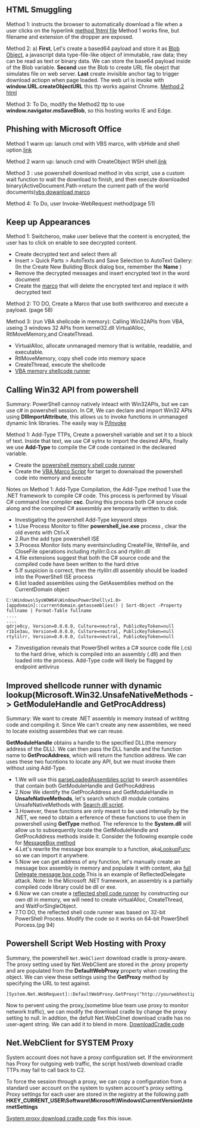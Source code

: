 ## HTML Smuggling

Method 1: instructs the browser to automatically download a file when a user clicks on the hyperlink [method 1html file](/01ClientSideWithOffice/html) Method 1 works fine, but filename and extension of the dropper are exposed.

Method 2: a) **First**, Let's create a based64 payload and store it as [Blob Object](https://developer.mozilla.org/en-US/docs/Web/API/Blob), a javascript data type-file-like object of immutable, raw data; they can be read as text or binary data.  We can store the base64 payload inside of the Blob variable. **Second** use the Blob to create URL file obejct that simulates file on web server. **Last** create invisible anchor tag to trigger download actiopn when page loaded. The web url is invoke with **window.URL.createObjectURL** this ttp works against Chrome. [Method 2 html](/01ClientSideWithOffice/method2-html.html)

Method 3: To Do, modify the Method2 ttp to use **window.navigator.msSaveBlob**, so this hosting works IE and Edge.


## Phishing with Microsoft Office

Method 1 warm up: lanuch cmd with VBS marco, with vbHide and shell option.[link](/01ClientSideWithOffice/method1cmd.vbs)

Method 2 warm up: lanuch cmd with CreateObject WSH shell.[link](/01ClientSideWithOffice/method2cmd.vbs)

Method 3 : use powershell download method in vbs script, use a custom wait function to wait the download to finish, and then execute downloaded binary(ActiveDocument.Path->return the current path of the world documents)[vbs dowanload marco](/01ClientSideWithOffice/method3powershell.vbs)

Method 4: To Do, user Invoke-WebRequest method(page 51)


## Keep up Appearances

Method 1: Switcheroo, make user believe that the content is encrypted, the user has to click on enable to see decrypted content.
- Create decrypted text and select them all
- Insert > Quick Parts > AutoTexts and Save Selection to AutoText Gallery: (In the Create New Building Block dialog box, remember the **Name** )
- Remove the decrypted messages and insert encrypted text in the word document
- Create the [marco](/01ClientSideWithOffice/Switcheroo.vbs) that will delete the encrypted text and replace it with decrypted text

Method 2: TO DO, Create a Marco that use both swithceroo and execute a payload. (page 58)

Method 3: (run VBA shellcode in memory): Calling Win32APIs from VBA, useing 3 windows 32 APIs from kernel32.dll VirtualAlloc, RtlMoveMemory,and CreateThread.
- VirtualAlloc, allocate unmanaged memory that is writable, readable, and executable.
- RtlMoveMemory, copy shell code into memory space
- CreateThread, execute the shellcode
- [VBA memory shellcode runner](/01ClientSideWithOffice/method3vbamemoryshellcode.vbs)

## Calling Win32 API from powershell
Summary: PowerShell cannoy natively inteact with Win32APIs, but we can use c# in powershell session. In C#, We can declare and import Win32 APIs using **DllImportAttribute**, this allows us to invoke functions in unmanaged dynamic link libraries. The easily way is [P/Invoke](www.pinvoke.net)

Method 1: Add-Type TTPs, Create a powershell variable and set it to a block of text. Inside that text, we use C# sytnx to import the desired APIs, finally we use **Add-Type** to compile the C# code contained in the decleared variable.
- Create the [powershell memory shell code runner](/01ClientSideWithOffice/memoryShellCodeRunner.ps1)
- Create the [VBA Marco Script](/01ClientSideWithOffice/powershellmemorydownloadCradle.vbs) for target to downaload the powershell code into memory and execute

Notes on Method 1: Add-Type Compilation, the Add-Type method 1 use the .NET framework to compile C# code. This process is performed by Visual C# command line compiler **csc**. During this process both C# soruce code along and the compilred C# assesmbly are temporarily written to disk.
- Investigating the powershell Add-Type keyword steps
- 1.Use Process Monitor to filter **powershell_ise.exe** process , clear the old events with Ctrl+X
- 2.Run the add type powershell ISE
- 3.Process Monitor lists many eventsincluding CreateFile, WriteFile, and CloseFile operations including rtylilrr.0.cs and rtylilrr.dll
- 4.file extensions suggest that both the C# source code and the compiled code have been written to the hard drive
- 5.If suspicion is correct, then the rtylilrr.dll assembly should be loaded into the PowerShell ISE process
- 6.list loaded assemblies using the GetAssemblies method on the CurrentDomain object
```
C:\Windows\SysWOW64\WindowsPowerShell\v1.0> [appdomain]::currentdomain.getassemblies() | Sort-Object -Property fullname | Format-Table fullname
....
....
qdrje0cy, Version=0.0.0.0, Culture=neutral, PublicKeyToken=null
r1b1e3au, Version=0.0.0.0, Culture=neutral, PublicKeyToken=null
rtylilrr, Version=0.0.0.0, Culture=neutral, PublicKeyToken=null
```
- 7.investigation reveals that PowerShell writes a C# source code file (.cs) to the hard drive, which is compiled into an assembly (.dll) and then loaded into the process. Add-Type code will likely be flagged by endpoint antivirus

## Improved shellcode runner with dynamic lookup(Microsoft.Win32.UnsafeNativeMethods -> GetModuleHandle and GetProcAddress)
Summary: We want to create .NET assembly in memory instead of writitng code and compiling it. Since We can't create any new assemblies, we need to locate exisitng assembiles that we can reuse. 

**GetModuleHandle** obtains a handle to the specified DLL(the memory address of the DLL). We can then pass the DLL handle and the function name to **GetProcAddress**, which will return the function address. We can uses these two fucntions to locate any API, but we must invoke them without using Add-Type.
- 1.We will use this [parseLoadedAssemblies script](/01ClientSideWithOffice/parseLoadedAssemblies.ps1) to search assemblies that contain both GetModuleHandle and GetProcAddress
- 2.Now We identify the GetProcAddress and GetModuleHandle in **UnsafeNativeMethods**, let's search which dll module contains UnsafeNativeMethods with [Search dll script](/01ClientSideWithOffice/IdentifyAssemblies.ps1).
- 3.However, these functions are only meant to be used internally by the .NET, we need to obtain a erference of these functions to use them in powershell using **GetType** method. The reference to the **System.dll** will allow us to subsequently locate the GetModuleHandle and GetProcAddress methods inside it. Consider the following example code for [MessageBox method](/01ClientSideWithOffice/messageBoxMemoryExample.ps1)
- 4.Let's rewrite the message box example to a function, aka[LookupFunc](/01ClientSideWithOffice/LookupFunc.ps1) so we can import it anywhere.
- 5.Now we can get address of any function, let's manually create an message box assembly in memory and populate it with content, aka [full Delegate message box code](/01ClientSideWithOffice/messageBoxMemoryCompleted.ps1).This is an example of ReflectedDelegate attack. Note: In the Microsoft .NET framework, an assembly is a partially compiled code library could be dll or exe.
- 6.Now we can create a [reflected shell code runner](/01ClientSideWithOffice/ReflectedShellCodeRunner.ps1) by constructing our own dll in memory, we will need to create virtualAlloc, CreateThread, and WaitForSingleObject.
- 7.TO DO, the reflected shell code runner was based on 32-bit PowerShell Process. Modify the code so it works on 64-bit PowerShell Porcess.(pg 94)

## Powershell Script Web Hosting with Proxy 
Summary, the powershell ```Net.WebClient``` download cradle is proxy-aware. The proxy setting used by Net.WebClient are stored in the .proxy property and are populated
from the **DefaultWebProxy** property when creating the object. We can view these settings using the **GetProxy** method by specifying the URL to test against.
```
[System.Net.WebRequest]::DefaultWebProxy.GetProxy("http://yourwebhostip/run.ps1")
```
Now to pervent using the proxy,(sometime blue team use proxy to monitor network traffic), we can modify the download cradle by change the proxy setting to null. In addtion, the defult  Net.WebClinet download cradle has no user-agent string. We can add it to blend in more. [DownloadCradle code](/01ClientSideWithOffice/ImprovedDownloadCradle.ps1)

## Net.WebClient for SYSTEM Proxy
System account does not have a proxy configuration set. If the environment has Proxy for outgoing web traffic, the script host/web download cradle TTPs may fail to call back to C2.

To force the session through a proxy, we can copy a configuration from a standard user account on the system to system account's proxy setting. Proxy settings for each user are stored in the registry at the following path **HKEY_CURRENT_USER\Software\Microsoft\Windows\CurrentVersion\InternetSettings**

[System proxy download cradle code](/01ClientSideWithOffice/SystemProxyWebCradle.ps1) fixs this issue.

 

